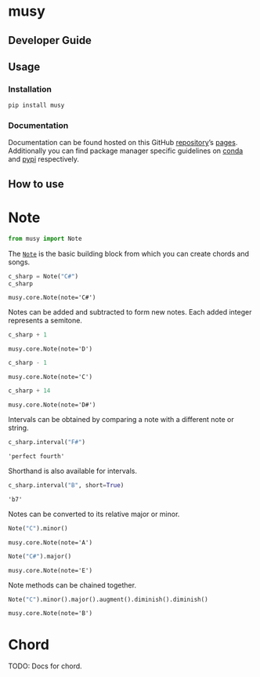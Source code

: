 # musy


<!-- WARNING: THIS FILE WAS AUTOGENERATED! DO NOT EDIT! -->

## Developer Guide

## Usage

### Installation

``` sh
pip install musy
```

### Documentation

Documentation can be found hosted on this GitHub
[repository](https://github.com/CarloLepelaars/musy)’s
[pages](https://CarloLepelaars.github.io/musy/). Additionally you can
find package manager specific guidelines on
[conda](https://anaconda.org/CarloLepelaars/musy) and
[pypi](https://pypi.org/project/musy/) respectively.

## How to use

# Note

``` python
from musy import Note
```

The [`Note`](https://CarloLepelaars.github.io/musy/core.html#note) is
the basic building block from which you can create chords and songs.

``` python
c_sharp = Note("C#")
c_sharp
```

    musy.core.Note(note='C#')

Notes can be added and subtracted to form new notes. Each added integer
represents a semitone.

``` python
c_sharp + 1
```

    musy.core.Note(note='D')

``` python
c_sharp - 1
```

    musy.core.Note(note='C')

``` python
c_sharp + 14
```

    musy.core.Note(note='D#')

Intervals can be obtained by comparing a note with a different note or
string.

``` python
c_sharp.interval("F#")
```

    'perfect fourth'

Shorthand is also available for intervals.

``` python
c_sharp.interval("B", short=True)
```

    'b7'

Notes can be converted to its relative major or minor.

``` python
Note("C").minor()
```

    musy.core.Note(note='A')

``` python
Note("C#").major()
```

    musy.core.Note(note='E')

Note methods can be chained together.

``` python
Note("C").minor().major().augment().diminish().diminish()
```

    musy.core.Note(note='B')

# Chord

TODO: Docs for chord.
